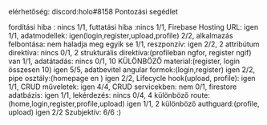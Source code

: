 elérhetőség: discord:holo#8158
Pontozási segédlet

fordítási hiba : nincs 1/1,
futtatási hiba :nincs 1/1,
Firebase Hosting URL: igen 1/1,
adatmodellek: igen(login,register,upload,profile) 2/2,
alkalmazás felbontása: nem haladja meg egyik se 1/1,
reszponzív: igen 2/2,
2 attribútum direktíva: nincs 0/1,
2 strukturális direktíva:(profileban ngfor, register ngif) van 1/1,
adatátadás: nincs 0/1,
10 KÜLÖNBÖZŐ material:(register, login összesen 10) igen 5/5,
adatbevitel angular formok:(login,register) igen 2/2,
pipe osztály:(homepage en ) igen 2/2,
Lifecycle hook(upload, profile): igen 1/1,
CRUD műveletek: igen 4/4,
CRUD servicekben: nem 0/1,
firestore adatbázis: igen 1/1,
lekérdezés: nincs 0/4,
4 különböző route:(home,login,register,profile,upload) igen 1/1,
2 különböző authguard:(profile, upload) igen 2/2
Szubjektív: 6/6 :)


